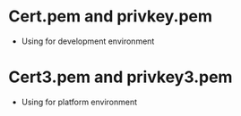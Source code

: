 # Cert.pem and privkey.pem
* Using for development environment
# Cert3.pem and privkey3.pem
* Using for platform environment